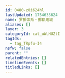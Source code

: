 ```yaml
---
id: 0480-z0i624hl
lastUpdated: 1754633624
name: 罗酆体系・酆都鬼城
aliases: []
layer: 3
categoryId: cat_uWLHUZtI
tagIds:
  - tag_TRpfu-I4
nsfw: false
parent: ""
relatedEntries: []
timelineEvents: []
titledLinks: []
---
```


